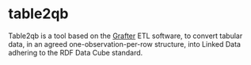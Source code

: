 # table2qb

Table2qb is a tool based on the [Grafter](http://grafter.org) ETL software, to convert tabular data, in an agreed one-observation-per-row structure, into Linked Data adhering to the RDF Data Cube standard.

